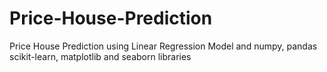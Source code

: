 # Price-House-Prediction
Price House Prediction using Linear Regression Model and numpy, pandas scikit-learn, matplotlib and seaborn libraries
